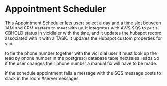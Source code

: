 # Appointment Scheduler

This Appointment Scheduler lets users select a day and a time slot between 1AM and 8PM eastern to meet with us. It integrates with AWS SQS to put a CBHOLD status in vicidialer with the time, and it updates the hubspot record associated with it with a TASK. It updates the Hubspot custom properties for vici. 

to tie the phone number together with the vici dial user it must look up the lead by phone number in the postgresql database table nextsales_leads
So if the user changes their phone number a manual fix will have to be made. 

if the schedule appointment fails a message with the SQS message posts to slack in the room #servermessages
